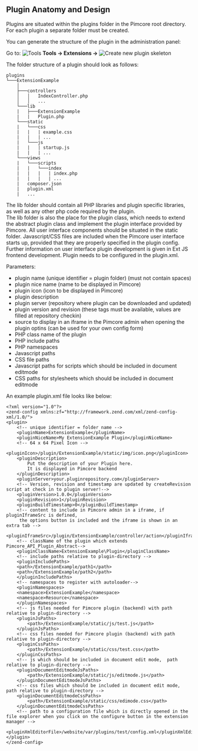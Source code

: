 ## Plugin Anatomy and Design

Plugins are situated within the plugins folder in the Pimcore root directory. For each plugin a separate folder must be created.

You can generate the structure of the plugin in the administration panel:

<div class="inline-imgs">

[comment]: #TODOinlineimgs

Go to: ![Tools](/Development_Documentation/img/Icon_tools.png)  **Tools -> Extensions ->** ![Create new plugin skeleton](/Development_Documentation/img/Icon_Create_new_plugin_skeleton.png)

</div>

The folder structure of a plugin should look as follows:

```
plugins
└───ExtensionExample
    │
    ├───controllers
    │   │   IndexController.php
    │   │   ...
    └───lib
    |   ├───ExtensionExample
    |   |   Plugin.php
    └───static
    |   └───css
    |   |   | example.css
    |   |   | ...
    |   └───js
    |   |   | startup.js
    |   |   | ...
    └───views
    |   └───scripts
    |   |   └───index
    |   |   |   | index.php
    |   |   |   | ...
    |   composer.json
    |   plugin.xml
    |   ...

```

The lib folder should contain all PHP libraries and plugin specific libraries, as well as any other php code required by the plugin.  
The lib folder is also the place for the plugin class, which needs to extend the abstract plugin class and implement the plugin interface provided by Pimcore. 
All user interface components should be situated in the static folder. 
Javascript/CSS files are included when the Pimcore user interface starts up, provided that they are properly specified in the plugin config.  
Further information on user interface plugin development is given in Ext JS frontend development.
Plugin needs to be configured in the plugin.xml. 

Parameters:

* plugin name (unique identifier = plugin folder) (must not contain spaces)
* plugin nice name (name to be displayed in Pimcore)
* plugin icon (icon to be displayed in Pimcore)
* plugin description
* plugin server (repository where plugin can be downloaded and updated)
* plugin version and revision (these tags must be available, values are filled at repository checkin)
* source to display in an iframe in the Pimcore admin when opening the plugin optins (can be used for your own config form)
* PHP class name of the plugin
* PHP include paths
* PHP namespaces
* Javascript paths
* CSS file paths
* Javascript paths for scripts which should be included in document editmode
* CSS paths for stylesheets which should be included in document editmode

An example plugin.xml file looks like below:

```
<?xml version="1.0"?>
<zend-config xmlns:zf="http://framework.zend.com/xml/zend-config-xml/1.0/">
<plugin>
    <!-- unique identifier = folder name -->
    <pluginName>ExtensionExample</pluginName>
    <pluginNiceName>My ExtensionExample Plugin</pluginNiceName>
    <!-- 64 x 64 Pixel Icon -->
    <pluginIcon>/plugin/ExtensionExample/static/img/icon.png</pluginIcon>
    <pluginDescription>
        Put the description of your Plugin here.
        It is displayed in Pimcore backend
    </pluginDescription>
    <pluginServer>your.pluginrepository.com</pluginServer>
    <!-- Version, revision and timestamp are updated by createRevision script at check in to plugin server!-->
    <pluginVersion>1.0.0</pluginVersion>
    <pluginRevision>1</pluginRevision>
    <pluginBuildTimestamp>0</pluginBuildTimestamp>
    <!-- content to include in Pimcore admin in a iframe, if pluginIframeSrc is defined,
     the options button is included and the iframe is shown in an extra tab -->
    <pluginIframeSrc>/plugin/ExtensionExample/controller/action</pluginIframeSrc>
    <!-- className of the plugin which extends Pimcore_API_Plugin_Abstract-->
    <pluginClassName>ExtensionExample\Plugin</pluginClassName>
    <!-- include paths relative to plugin-directory -->
    <pluginIncludePaths>
    <path>/ExtensionExample/path1</path>
    <path>/ExtensionExample/path2</path>
    </pluginIncludePaths>
    <!-- namespaces to register with autoloader-->
    <pluginNamespaces>
    <namespace>ExtensionExample</namespace>
    <namespace>Resource</namespace>
    </pluginNamespaces>
    <!-- js files needed for Pimcore plugin (backend) with path relative to plugin-directory -->
    <pluginJsPaths>
        <path>/ExtensionExample/static/js/test.js</path>
    </pluginJsPaths>
    <!-- css files needed for Pimcore plugin (backend) with path relative to plugin-directory -->
    <pluginCssPaths>
        <path>/ExtensionExample/static/css/test.css</path>
    </pluginCssPaths>   
    <!-- js which should be included in document edit mode,  path relative to plugin-directory -->
    <pluginDocumentEditmodeJsPaths>
        <path>/ExtensionExample/static/js/editmode.js</path>
    </pluginDocumentEditmodeJsPaths>
    <!-- css files which should be included in document edit mode, path relative to plugin-directory -->
    <pluginDocumentEditmodeCssPaths>
        <path>/ExtensionExample/static/css/edimode.css</path>
    </pluginDocumentEditmodeCssPaths>
    <!-- path to a configuration file which is directly opened in the file explorer when you click on the configure button in the extension manager -->
    <pluginXmlEditorFile>/website/var/plugins/test/config.xml</pluginXmlEditorFile>
</plugin>
</zend-config>
```